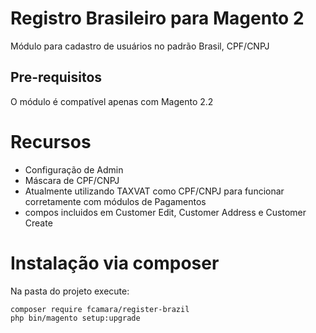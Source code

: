 # Registro Brasileiro para Magento 2  
  
Módulo para cadastro de usuários no padrão Brasil, CPF/CNPJ
  
## Pre-requisitos  
O módulo é compatível apenas com Magento 2.2  
  
# Recursos  
 - Configuração de Admin 
 - Máscara de CPF/CNPJ
 - Atualmente utilizando TAXVAT como CPF/CNPJ para funcionar corretamente com módulos de Pagamentos
 - compos incluidos em Customer Edit, Customer Address e Customer Create
    
  
# Instalação via composer  
Na pasta do projeto execute:  
  

    composer require fcamara/register-brazil  
    php bin/magento setup:upgrade

